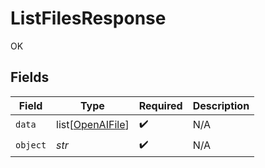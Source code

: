 # ListFilesResponse

OK


## Fields

| Field                                                 | Type                                                  | Required                                              | Description                                           |
| ----------------------------------------------------- | ----------------------------------------------------- | ----------------------------------------------------- | ----------------------------------------------------- |
| `data`                                                | list[[OpenAIFile](../../models/shared/openaifile.md)] | :heavy_check_mark:                                    | N/A                                                   |
| `object`                                              | *str*                                                 | :heavy_check_mark:                                    | N/A                                                   |
